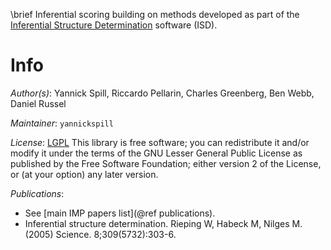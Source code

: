 \brief Inferential scoring building on methods developed as part of the [Inferential Structure Determination](http://www.isd.bio.cam.ac.uk/) software (ISD).

# Info

_Author(s)_: Yannick Spill, Riccardo Pellarin, Charles Greenberg, Ben Webb, Daniel Russel

_Maintainer_: `yannickspill`

_License_: [LGPL](http://www.gnu.org/licenses/old-licenses/lgpl-2.1.html)
This library is free software; you can redistribute it and/or
modify it under the terms of the GNU Lesser General Public
License as published by the Free Software Foundation; either
version 2 of the License, or (at your option) any later version.

_Publications_:
 - See [main IMP papers list](@ref publications).
 - Inferential structure determination. Rieping W, Habeck M, Nilges M. (2005) Science. 8;309(5732):303-6.

